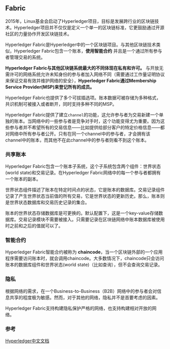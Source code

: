 ## Fabric
2015年，Linux基金会启动了Hyperledger项目，目标是发展跨行业的区块链技术。Hyperledger项目并不仅仅是定义一个单一的区块链标准，它更鼓励通过开源社区的力量协作开发区块链技术。

Hyperledger Fabric是Hyperledger中的一个区块链项目。与其他区块链技术类似，Hyperledger Fabric包含一个账本，**使用智能合约** 并且是一个通过所有参与者管理交易的系统。

**Hyperledger Fabric与其他区块链系统最大的不同体现在私有和许可。** 与开放无需许可的网络系统允许未知身份的参与者加入网络不同（需要通过工作量证明协议来保证交易有效并维护网络的安全），**Hyperledger Fabric通过Membership Service Provider(MSP)来登记所有的成员。**

Hyperledger Fabric也提供了多个可拔插选项。账本数据可被存储为多种格式，共识机制可被接入或者断开，同时支持多种不同的MSP。

Hyperledger Fabric提供了建立`channel`的功能，这允许参与者为交易新建一个单独的账本。当网络中的一些参与者是竞争对手时，这个功能变得尤为重要。因为这些参与者并不希望所有的交易信息——比如提供给部分客户的特定价格信息——都对网络中所有参与者公开。只有在同一个channel中的参与者，才会拥有该channel中的账本，而其他不在此channel中的参与者则看不到这个账本。

### 共享账本
Hyperledger Fabric包含一个账本子系统，这个子系统包含两个组件：世界状态(world state)和交易记录。在Hyperledger Fabric网络中的每一个参与者都拥有一个账本的副本。

世界状态组件描述了账本在特定时间点的状态，它是账本的数据库。交易记录组件记录了产生世界状态当前值的所有交易，它是世界状态的更新历史。那么，账本则是世界状态数据库和交易历史记录的集合。

账本的世界状态存储数据库是可更换的。默认配置下，这是一个key-value存储数据库。交易记录模块不需要被接入。只需要记录在区块链网络中账本数据库被使用时之前和之后的值就可以了。

### 智能合约
Hyperledger Fabric智能合约被称为 **chaincode**，当一个区块链外部的一个应用程序需要访问账本时，就会调用chaincode。大多数情况下，chaincode只会访问账本的数据库组件和世界状态(world state)（比如查询），但不会查询交易记录。

### 隐私
根据网络的需求，在一个Business-to-Business（B2B）网络中的参与者会对信息共享的程度极为敏感。然而，对于其他的网络，隐私并不是首要考虑的因素。

Hyperledger Fabric支持构建隐私保护严格的网络，也支持构建相对开放的网络。




### 参考
[Hyperledger中文文档](https://hyperledgercn.github.io/hyperledgerDocs/blockchain_zh/)
